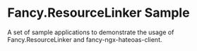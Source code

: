 # Fancy.ResourceLinker Sample

A set of sample applications to demonstrate the usage of Fancy.ResourceLinker and fancy-ngx-hateoas-client.
